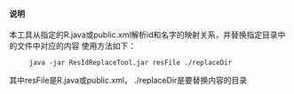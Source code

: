####    说明
本工具从指定的R.java或public.xml解析id和名字的映射关系，并替换指定目录中的文件中对应的内容
使用方法如下：

         java -jar ResIdReplaceTool.jar resFile ./replaceDir

其中resFile是R.java或public.xml，
./replaceDir是要替换内容的目录
